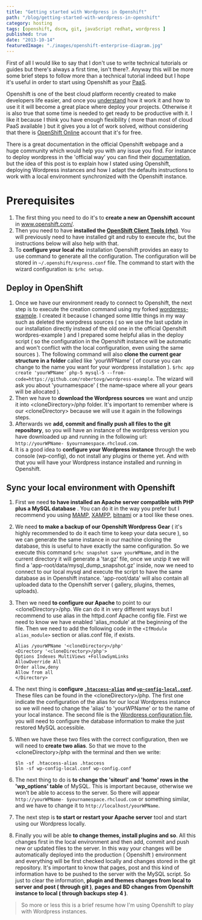```yaml
---
title: "Getting started with Wordpress in Openshift"
path: "/blog/getting-started-with-wordpress-in-openshift"
category: hosting
tags: [openshift, dscm, git, javaScript redhat, wordpress ]
published: true
date: "2013-10-14"
featuredImage: "./images/openshift-enterprise-diagram.jpg"
---
```


First of all I would like to say that I don't use to write technical tutorials or guides but there's always a first time, isn't there?. Anyway this will be more some brief steps to follow more than a technical tutorial indeed but I hope it's useful in order to start using Openshift as your <a href='http://en.wikipedia.org/wiki/Platform_as_a_service' target='_blank' rel="nofollow noopener noreferrer">PaaS</a>.

Openshift is one of the best cloud platform recently created to make developers life easier, and once you <a href='https://www.openshift.com/products/architecture' target='_blank' rel="nofollow noopener noreferrer">understand</a> how it work it and how to use it it will become a great place where deploy your projects. Otherwise it is also true that some time is needed to get ready to be productive with it. I like it because I think you have enough flexibility ( more than most of cloud PaaS available ) but it gives you a lot of work solved, without considering that there is <a href='https://www.openshift.com/products/online' target='_blank' rel="nofollow noopener noreferrer">OpenShift Online</a> account that it's for free.

There is a great documentation in the official Openshift webpage and a huge community which would help you with any issue you find. For instance to deploy wordpress in the 'official way' you can find their <a href='https://www.openshift.com/quickstarts/wordpress-3x' target='_blank' rel="nofollow noopener noreferrer">documentation</a>, but the idea of this post is to explain how I stated using Openshift, deploying Wordpress instances and how I adapt the defaults instructions to work with a local environment synchronized with the Openshift instance.

# Prerequisites

1.  The first thing you need to do it's to **create a new an Openshift account** in <a href='https://www.openshift.com/' target='_blank' rel="nofollow noopener noreferrer">www.openshift.com/</a>.
2.  Then you need to have **installed the <a href='https://www.openshift.com/developers/rhc-client-tools-install' target='_blank' rel="nofollow noopener noreferrer">OpenShift Client Tools (rhc)</a>**. You will previously need to have installed git and ruby to execute rhc, but the instructions below will also help with that.
3.  To **configure your local rhc** installation Openshift provides an easy to use command to generate all the configuration. The configuration will be stored in `~/.openshift/express.conf` file. The command to start with the wizard configuration is: `$rhc setup`.

## Deploy in OpenShift

1.  Once we have our environment ready to connect to Openshift, the next step is to execute the creation command using my forked <a href='https://github.com/robertovg/wordpress-example' target='_blank' rel="nofollow noopener noreferrer">wordpress-example</a>. I created it because I changed some little things in my way such as deleted the worpdress sources ( so we use the last update in our installation directly instead of the old one in the official Openshift wordpres-example ) and I prepared some helpful alias in the deploy script ( so the configuration in the Openshift instance will be automatic and won't conflict with the local configuration, even using the same sources ). The following command will also **clone the current gear structure in a folder** called like 'yourWPName' ( of course you can change to the name you want for your wordpress installation ). `$rhc app create 'yourWPName' php-5 mysql-5 --from-code=https://github.com/robertovg/wordpress-example`. The wizard will ask you about 'yournamespace' ( the name-space where all your gears will be allocated ).
2.  Then we have to **download the Wordpress sources** we want and unzip it into &lt;cloneDirectory&gt;/php folder. It's important to remember where is our &lt;cloneDirectory&gt; because we will use it again in the followings steps.
3.  Afterwards we **add, commit and finally push all files to the git repository**, so you will have an instance of the wordpress version you have downloaded up and running in the following url: `http://yourWPName- $yournamespace.rhcloud.com`.
4.  It is a good idea to **configure your Wordpress instance** through the web console (wp-config), do not install any plugins or theme yet. And with that you will have your Wordpress instance installed and running in Openshift.

## Sync your local environment with Openshift

1.  First we need **to have installed an Apache server compatible with PHP plus a MySQL database** . You can do it in the way you prefer but I recommend you using <a href='http://www.mamp.info/en/index.html' target='_blank' rel="nofollow noopener noreferrer">MAMP</a>, <a href='http://www.apachefriends.org/en/xampp.html' target='_blank' rel="nofollow noopener noreferrer">XAMPP</a>, <a href='http://bitnami.com/' target='_blank' rel="nofollow noopener noreferrer">bitnami</a> or a tool like these ones.
2.  We need **to make a backup of our Openshift Wordpress Gear** ( it's highly recommended to do it each time to keep your data secure ), so we can generate the same instance in our machine cloning the database, this is useful to have exactly the same configuration. So we execute this command `$rhc snapshot save yourWPName`, and in the current directory it will generate a 'tar.gz' file, once we unzip it we will find a 'app-root/data/mysql_dump_snapshot.gz' inside, now we need to connect to our local mysql and execute the script to have the same database as in Openshift instance. 'app-root/data' will also contain all uploaded data to the Openshift server ( gallery, plugins, themes, uploads).

3.  Then we need **to configure our Apache** to point to our &lt;cloneDirectory&gt;/php. We can do it in very different ways but I recommend to use alias in the httpd.conf Apache config file. First we need to know we have enabled 'alias_module' at the beginning of the file. Then we need to add the following code in the `<IfModule alias_module>` section or alias.conf file, if exists.

    `Alias /yourWPName '<cloneDirectory>/php'` <br>
    `<Directory '<cloneDirectory>/php'>` <br>
    `Options Indexes MultiViews +FollowSymLinks` <br>
    `AllowOverride All` <br>
    `Order allow,deny` <br>
    `Allow from all` <br>
    `</Directory>` <br>

4.  The next thing is **configure <a href='https://github.com/robertovg/wordpress-example/blob/master/php/.htaccess-alias' target='_blank' rel="nofollow noopener noreferrer">`.htaccess-alias`</a> and <a href='https://github.com/robertovg/wordpress-example/blob/master/php/wp-config-local.php' target='_blank' rel="nofollow noopener noreferrer">`wp-config-local.conf`</a>**. These files can be found in the &lt;cloneDirectory&gt;/php. The first one indicate the configuration of the alias for our local Wordpress instance so we will need to change the 'alias' to 'yourWPName' or to the name of your local instance. The second file is the <a href='http://codex.wordpress.org/Editing_wp-config.php' target='_blank' rel="nofollow noopener noreferrer">Wordpress configuration file</a>, you will need to configure the database information to make the just restored MySQL accessible.

5.  When we have these two files with the correct configuration, then we will need to **create two alias**. So that we move to the &lt;cloneDirectory&gt;/php with the terminal and then we write:

    `$ln -sf .htaccess-alias .htaccess`<br>
    `$ln -sf wp-config-local.conf wp-config.conf`<br>

6.  The next thing to do is **to change the 'siteurl' and 'home' rows in the 'wp_options' table** of MySQL. This is important because, otherwise we won't be able to access to the server. So there will appear `http://yourWPName- $yournamespace.rhcloud.com` or something similar, and we have to change it to `http://localhost/yourWPName`.
7.  The next step is **to start or restart your Apache server** tool and start using our Wordpress locally.
8.  Finally you will be able **to change themes, install plugins and so**. All this changes first in the local environment and then add, commit and push new or updated files to the server. In this way your changes will be automatically deployed into the production ( Openshift ) environment and everything will be first checked locally and changes stored in the git repository. It's important to know that pages, post and this kind of information have to be pushed to the server with the MySQL script. So just to clear the information, **plugin and themes changes from local to server and post ( through git )**, **pages and BD changes from Openshift instance to local ( through backups step 4 )**.

> So more or less this is a brief resume how I'm using Openshift to play with Wordpress instances.
